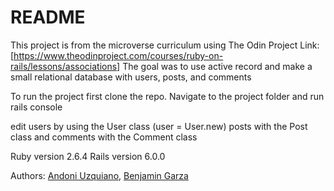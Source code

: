 # README

This project is from the microverse curriculum using The Odin Project Link: [https://www.theodinproject.com/courses/ruby-on-rails/lessons/associations]
The goal was to use active record and make a small relational database with users, posts, and comments

To run the project first clone the repo.
Navigate to the project folder and run rails console

edit users by using the User class (user = User.new)
posts with the Post class and comments with the Comment class

Ruby version 2.6.4
Rails version 6.0.0

Authors: [Andoni Uzquiano](https://github.com/Juakata),  [Benjamin Garza](https://github.com/BenjaminGarza)

